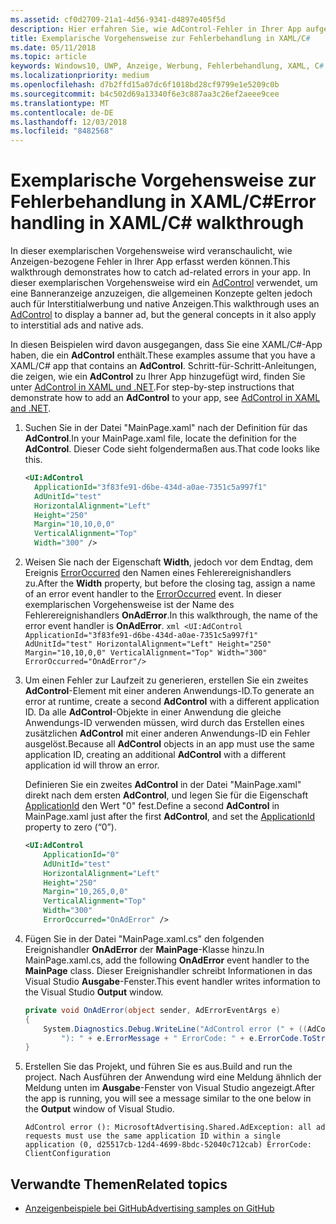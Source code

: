 ```yaml
---
ms.assetid: cf0d2709-21a1-4d56-9341-d4897e405f5d
description: Hier erfahren Sie, wie AdControl-Fehler in Ihrer App aufgefangen werden.
title: Exemplarische Vorgehensweise zur Fehlerbehandlung in XAML/C#
ms.date: 05/11/2018
ms.topic: article
keywords: Windows10, UWP, Anzeige, Werbung, Fehlerbehandlung, XAML, C#
ms.localizationpriority: medium
ms.openlocfilehash: d7b2ffd15a07dc6f1018bd28cf9799e1e5209c0b
ms.sourcegitcommit: b4c502d69a13340f6e3c887aa3c26ef2aeee9cee
ms.translationtype: MT
ms.contentlocale: de-DE
ms.lasthandoff: 12/03/2018
ms.locfileid: "8482568"
---
```

# <a name="error-handling-in-xamlc-walkthrough"></a><span data-ttu-id="a9fc5-104">Exemplarische Vorgehensweise zur Fehlerbehandlung in XAML/C#</span><span class="sxs-lookup"><span data-stu-id="a9fc5-104">Error handling in XAML/C# walkthrough</span></span>

<span data-ttu-id="a9fc5-105">In dieser exemplarischen Vorgehensweise wird veranschaulicht, wie Anzeigen-bezogene Fehler in Ihrer App erfasst werden können.</span><span class="sxs-lookup"><span data-stu-id="a9fc5-105">This walkthrough demonstrates how to catch ad-related errors in your app.</span></span> <span data-ttu-id="a9fc5-106">In dieser exemplarischen Vorgehensweise wird ein [AdControl](https://docs.microsoft.com/uwp/api/microsoft.advertising.winrt.ui.adcontrol) verwendet, um eine Banneranzeige anzuzeigen, die allgemeinen Konzepte gelten jedoch auch für Interstitialwerbung und native Anzeigen.</span><span class="sxs-lookup"><span data-stu-id="a9fc5-106">This walkthrough uses an [AdControl](https://docs.microsoft.com/uwp/api/microsoft.advertising.winrt.ui.adcontrol) to display a banner ad, but the general concepts in it also apply to interstitial ads and native ads.</span></span>

<span data-ttu-id="a9fc5-107">In diesen Beispielen wird davon ausgegangen, dass Sie eine XAML/C#-App haben, die ein **AdControl** enthält.</span><span class="sxs-lookup"><span data-stu-id="a9fc5-107">These examples assume that you have a XAML/C# app that contains an **AdControl**.</span></span> <span data-ttu-id="a9fc5-108">Schritt-für-Schritt-Anleitungen, die zeigen, wie ein **AdControl** zu Ihrer App hinzugefügt wird, finden Sie unter [AdControl in XAML und .NET](adcontrol-in-xaml-and--net.md).</span><span class="sxs-lookup"><span data-stu-id="a9fc5-108">For step-by-step instructions that demonstrate how to add an **AdControl** to your app, see [AdControl in XAML and .NET](adcontrol-in-xaml-and--net.md).</span></span> 

1.  <span data-ttu-id="a9fc5-109">Suchen Sie in der Datei "MainPage.xaml" nach der Definition für das **AdControl**.</span><span class="sxs-lookup"><span data-stu-id="a9fc5-109">In your MainPage.xaml file, locate the definition for the **AdControl**.</span></span> <span data-ttu-id="a9fc5-110">Dieser Code sieht folgendermaßen aus.</span><span class="sxs-lookup"><span data-stu-id="a9fc5-110">That code looks like this.</span></span>
    ``` xml
    <UI:AdControl
      ApplicationId="3f83fe91-d6be-434d-a0ae-7351c5a997f1"
      AdUnitId="test"
      HorizontalAlignment="Left"
      Height="250"
      Margin="10,10,0,0"
      VerticalAlignment="Top"
      Width="300" />
    ```

2.   <span data-ttu-id="a9fc5-111">Weisen Sie nach der Eigenschaft **Width**, jedoch vor dem Endtag, dem Ereignis [ErrorOccurred](https://docs.microsoft.com/uwp/api/microsoft.advertising.winrt.ui.adcontrol.erroroccurred) den Namen eines Fehlerereignishandlers zu.</span><span class="sxs-lookup"><span data-stu-id="a9fc5-111">After the **Width** property, but before the closing tag, assign a name of an error event handler to the [ErrorOccurred](https://docs.microsoft.com/uwp/api/microsoft.advertising.winrt.ui.adcontrol.erroroccurred) event.</span></span> <span data-ttu-id="a9fc5-112">In dieser exemplarischen Vorgehensweise ist der Name des Fehlerereignishandlers **OnAdError**.</span><span class="sxs-lookup"><span data-stu-id="a9fc5-112">In this walkthrough, the name of the error event handler is **OnAdError**.</span></span>
    ``` xml
    <UI:AdControl
      ApplicationId="3f83fe91-d6be-434d-a0ae-7351c5a997f1"
      AdUnitId="test"
      HorizontalAlignment="Left"
      Height="250"
      Margin="10,10,0,0"
      VerticalAlignment="Top"
      Width="300"
      ErrorOccurred="OnAdError"/>
    ```

3.  <span data-ttu-id="a9fc5-113">Um einen Fehler zur Laufzeit zu generieren, erstellen Sie ein zweites **AdControl**-Element mit einer anderen Anwendungs-ID.</span><span class="sxs-lookup"><span data-stu-id="a9fc5-113">To generate an error at runtime, create a second **AdControl** with a different application ID.</span></span> <span data-ttu-id="a9fc5-114">Da alle **AdControl**-Objekte in einer Anwendung die gleiche Anwendungs-ID verwenden müssen, wird durch das Erstellen eines zusätzlichen **AdControl** mit einer anderen Anwendungs-ID ein Fehler ausgelöst.</span><span class="sxs-lookup"><span data-stu-id="a9fc5-114">Because all **AdControl** objects in an app must use the same application ID, creating an additional **AdControl** with a different application id will throw an error.</span></span>

    <span data-ttu-id="a9fc5-115">Definieren Sie ein zweites **AdControl** in der Datei "MainPage.xaml" direkt nach dem ersten **AdControl**, und legen Sie für die Eigenschaft [ApplicationId](https://docs.microsoft.com/uwp/api/microsoft.advertising.winrt.ui.adcontrol.applicationid) den Wert "0" fest.</span><span class="sxs-lookup"><span data-stu-id="a9fc5-115">Define a second **AdControl** in MainPage.xaml just after the first **AdControl**, and set the [ApplicationId](https://docs.microsoft.com/uwp/api/microsoft.advertising.winrt.ui.adcontrol.applicationid) property to zero (“0”).</span></span>
    ``` xml
    <UI:AdControl
        ApplicationId="0"
        AdUnitId="test"
        HorizontalAlignment="Left"
        Height="250"
        Margin="10,265,0,0"
        VerticalAlignment="Top"
        Width="300"
        ErrorOccurred="OnAdError" />
    ```

4.  <span data-ttu-id="a9fc5-116">Fügen Sie in der Datei "MainPage.xaml.cs" den folgenden Ereignishandler **OnAdError** der **MainPage**-Klasse hinzu.</span><span class="sxs-lookup"><span data-stu-id="a9fc5-116">In MainPage.xaml.cs, add the following **OnAdError** event handler to the **MainPage** class.</span></span> <span data-ttu-id="a9fc5-117">Dieser Ereignishandler schreibt Informationen in das Visual Studio **Ausgabe**-Fenster.</span><span class="sxs-lookup"><span data-stu-id="a9fc5-117">This event handler writes information to the Visual Studio **Output** window.</span></span>
    ``` csharp
    private void OnAdError(object sender, AdErrorEventArgs e)
    {
        System.Diagnostics.Debug.WriteLine("AdControl error (" + ((AdControl)sender).Name +
            "): " + e.ErrorMessage + " ErrorCode: " + e.ErrorCode.ToString());
    }
    ```

4.  <span data-ttu-id="a9fc5-118">Erstellen Sie das Projekt, und führen Sie es aus.</span><span class="sxs-lookup"><span data-stu-id="a9fc5-118">Build and run the project.</span></span> <span data-ttu-id="a9fc5-119">Nach Ausführen der Anwendung wird eine Meldung ähnlich der Meldung unten im **Ausgabe**-Fenster von Visual Studio angezeigt.</span><span class="sxs-lookup"><span data-stu-id="a9fc5-119">After the app is running, you will see a message similar to the one below in the **Output** window of Visual Studio.</span></span>
    ```
    AdControl error (): MicrosoftAdvertising.Shared.AdException: all ad requests must use the same application ID within a single application (0, d25517cb-12d4-4699-8bdc-52040c712cab) ErrorCode: ClientConfiguration
    ```

## <a name="related-topics"></a><span data-ttu-id="a9fc5-120">Verwandte Themen</span><span class="sxs-lookup"><span data-stu-id="a9fc5-120">Related topics</span></span>

* [<span data-ttu-id="a9fc5-121">Anzeigenbeispiele bei GitHub</span><span class="sxs-lookup"><span data-stu-id="a9fc5-121">Advertising samples on GitHub</span></span>](http://aka.ms/githubads)
